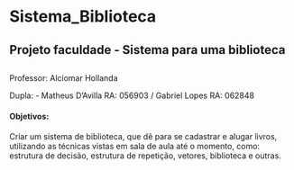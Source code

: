 # Sistema_Biblioteca
## Projeto faculdade - Sistema para uma biblioteca <h2>

Professor: Alciomar Hollanda

Dupla: - Matheus D’Avilla RA: 056903 / Gabriel Lopes RA: 062848


#### Objetivos: <h4>
Criar um sistema de biblioteca, que dê para se cadastrar e alugar livros, utilizando 
as técnicas vistas em sala de aula até o momento, como: estrutura de decisão,
estrutura de repetição, vetores, biblioteca e outras.
